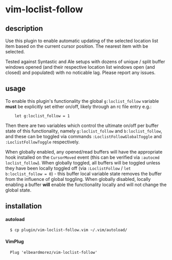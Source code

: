# vim-loclist-follow

## description
Use this plugin to enable automatic updating of the selected location list item based on the current cursor position. The nearest item with be selected.

Tested against Syntastic and Ale setups with dozens of unique / split buffer windows opened (and their respective location list windows open (and closed) and populated) with no noticable lag. Please report any issues.

## usage
To enable this plugin's functionality the global `g:loclist_follow` variable **must** be explicitly set either on/off, likely through an rc file entry e.g.:
```
    let g:loclist_follow = 1
```
Then there are two variables which control the ultimate on/off per buffer state of this functionality, namely `g:loclist_follow` and `b:loclist_follow`, and these can be toggled via commands `:LoclistFollowGlobalToggle` and `:LoclistFollowToggle` respectively.

When globally enabled, any opened/read buffers will have the appropriate hook installed on the `CursorMoved` event (this can be verified via `:autocmd loclist_follow`). When globally toggled, all buffers will be toggled unless they have been locally toggled off (via `:LoclistFollow` / `let b:loclist_follow = 0`) - this buffer local variable state removes the buffer from the influence of global toggling. When globally disabled, locally enabling a buffer **will** enable the functionality locally and will not change the global state.

## installation
#### autoload
```
  $ cp plugin/vim-loclist-follow.vim ~/.vim/autoload/
```
#### VimPlug
```
  Plug 'elbeardmorez/vim-loclist-follow'
```
